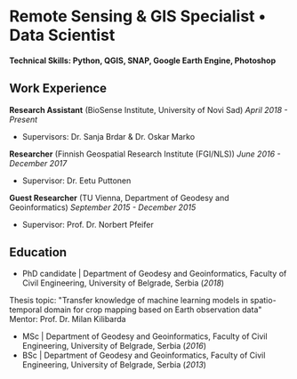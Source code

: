 # Remote Sensing & GIS Specialist • Data Scientist

#### Technical Skills: Python, QGIS, SNAP, Google Earth Engine, Photoshop

## Work Experience
**Research Assistant** (BioSense Institute, University of Novi Sad) _April 2018 - Present_
- Supervisors: Dr. Sanja Brdar & Dr. Oskar Marko

**Researcher** (Finnish Geospatial Research Institute (FGI/NLS)) _June 2016 - December 2017_
- Supervisor: Dr. Eetu Puttonen

**Guest Researcher** (TU Vienna, Department of Geodesy and Geoinformatics) _September 2015 - December 2015_
- Supervisor: Prof. Dr. Norbert Pfeifer

## Education
- PhD candidate | Department of Geodesy and Geoinformatics, Faculty of Civil Engineering, University of Belgrade, Serbia (_2018_)	

Thesis topic: "Transfer knowledge of machine learning models in spatio-temporal domain for crop mapping based on Earth observation data"
Mentor: Prof. Dr. Milan Kilibarda
- MSc | Department of Geodesy and Geoinformatics, Faculty of Civil Engineering, University of Belgrade, Serbia (_2016_)
- BSc | Department of Geodesy and Geoinformatics, Faculty of Civil Engineering, University of Belgrade, Serbia (_2013_)	


